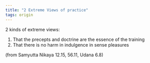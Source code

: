 ```yaml
---
title: "2 Extreme Views of practice"
tags: origin
---
```


2 kinds of extreme views: 

1. That the precepts and doctrine are the essence of the training 
2. That there is no harm in indulgence in sense pleasures

 (from Samyutta Nikaya 12.15, 56.11, Udana 6.8)
